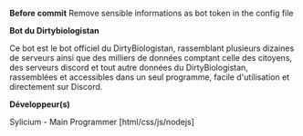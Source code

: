 
**Before commit**
Remove sensible informations as bot token in the config file

**Bot du Dirtybiologistan**

Ce bot est le bot officiel du DirtyBiologistan, rassemblant plusieurs dizaines de serveurs ainsi que des milliers de données comptant celle des citoyens, des serveurs discord et tout autre données du DirtyBiologistan, rassemblées et accessibles dans un seul programme, facile d'utilisation et directement sur Discord.

**Développeur(s)**

Sylicium - Main Programmer [html/css/js/nodejs]